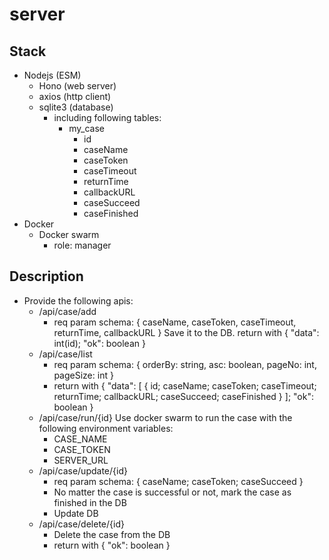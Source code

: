 # server

## Stack
- Nodejs (ESM)
  - Hono (web server)
  - axios (http client)
  - sqlite3 (database)
    - including following tables:
      - my_case
        - id
        - caseName
        - caseToken
        - caseTimeout
        - returnTime
        - callbackURL
        - caseSucceed
        - caseFinished
- Docker
  - Docker swarm
    - role: manager

## Description
- Provide the following apis:
  - /api/case/add
    - req param schema: { caseName, caseToken, caseTimeout, returnTime, callbackURL }
    Save it to the DB.
    return with { "data": int(id); "ok": boolean }
  - /api/case/list
    - req param schema: { orderBy: string, asc: boolean, pageNo: int, pageSize: int }
    - return with { "data": [ { id; caseName; caseToken; caseTimeout; returnTime; callbackURL; caseSucceed; caseFinished } ]; "ok": boolean }
  - /api/case/run/{id}
    Use docker swarm to run the case with the following environment variables:
    - CASE_NAME
    - CASE_TOKEN
    - SERVER_URL
  - /api/case/update/{id}
    - req param schema: { caseName; caseToken; caseSucceed }
    - No matter the case is successful or not, mark the case as finished in the DB
    - Update DB
  - /api/case/delete/{id}
    - Delete the case from the DB
    - return with { "ok": boolean }
